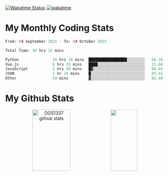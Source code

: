[![Wakatime Status](https://github.com/noopurphalak/noopurphalak/workflows/wakatime-status-update/badge.svg)](https://github.com/noopurphalak/noopurphalak/actions/workflows/main.yml)
[![wakatime](https://wakatime.com/badge/user/80ace140-ef40-4fdd-b8ed-f3be3d2e1aea.svg)](https://wakatime.com/@80ace140-ef40-4fdd-b8ed-f3be3d2e1aea)

# My Monthly Coding Stats

<!--START_SECTION:waka-->

```python
From: 04 September 2025 - To: 04 October 2025

Total Time: 40 hrs 32 mins

Python               28 hrs 18 mins  █████████████████░░░░░░░░   68.16 %
Vue.js               6 hrs 28 mins   ████░░░░░░░░░░░░░░░░░░░░░   15.60 %
JavaScript           2 hrs 40 mins   █▓░░░░░░░░░░░░░░░░░░░░░░░   06.44 %
JSON                 1 hr 25 mins    █░░░░░░░░░░░░░░░░░░░░░░░░   03.41 %
Other                59 mins         ▓░░░░░░░░░░░░░░░░░░░░░░░░   02.40 %
```

<!--END_SECTION:waka-->

# My Github Stats
<div style="text-align: center;">
  <img width="49%" height="195px" src="https://github-readme-stats-sigma-five.vercel.app/api?username=noopurphalak&show_icons=true&count_private=true&hide_border=true&title_color=00FFFF&icon_color=00FFFF&text_color=00FFFF&bg_color=0d1117" alt="DGS1337 github stats" />
  <img width="41%" height="195px" src="https://github-readme-stats-sigma-five.vercel.app/api/top-langs/?username=noopurphalak&layout=compact&hide_border=true&title_color=00FFFF&text_color=00FFFF&bg_color=0d1117" />
</div>
